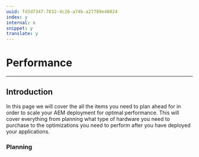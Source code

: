 ```yaml
---
uuid: fd3d7347-7832-4c26-a74b-a27789e48024
index: y
internal: n
snippet: y
translate: y
---
```


# Performance

---

## Introduction
In this page we will cover the all the items you need to plan ahead for in order to scale your AEM deployment for optimal performance. This will cover everything from planning what type of hardware you need to purchase to the optimizations you need to perform after you have deployed your applications.

### Planning

